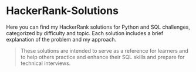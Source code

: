 # HackerRank-Solutions
Here you can find my HackerRank solutions for Python and SQL challenges, categorized by difficulty and topic. Each solution includes a brief explanation of the problem and my approach. 

>These solutions are intended to serve as a reference for learners and to help others practice and enhance their SQL skills and prepare for technical interviews.

